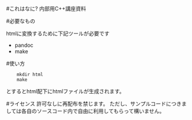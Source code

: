 #これはなに?
内部用C++講座資料

#必要なもの

htmlに変換するために下記ツールが必要です

- pandoc
- make

#使い方

```
    mkdir html
    make
```

とするとhtml配下にhtmlファイルが生成されます。

#ライセンス
許可なしに再配布を禁じます。
ただし、サンプルコードにつきましては各自のソースコード内で自由に利用してもらって構いません。



